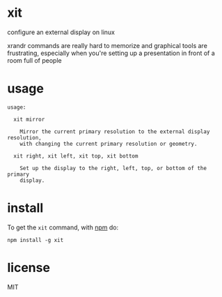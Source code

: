 # xit

configure an external display on linux

xrandr commands are really hard to memorize and graphical tools are frustrating,
especially when you're setting up a presentation in front of a room full of
people

# usage

```
usage:

  xit mirror

    Mirror the current primary resolution to the external display resolution,
    with changing the current primary resolution or geometry.

  xit right, xit left, xit top, xit bottom

    Set up the display to the right, left, top, or bottom of the primary
    display.

```

# install

To get the `xit` command, with [npm](https://npmjs.org) do:

```
npm install -g xit
```

# license

MIT
